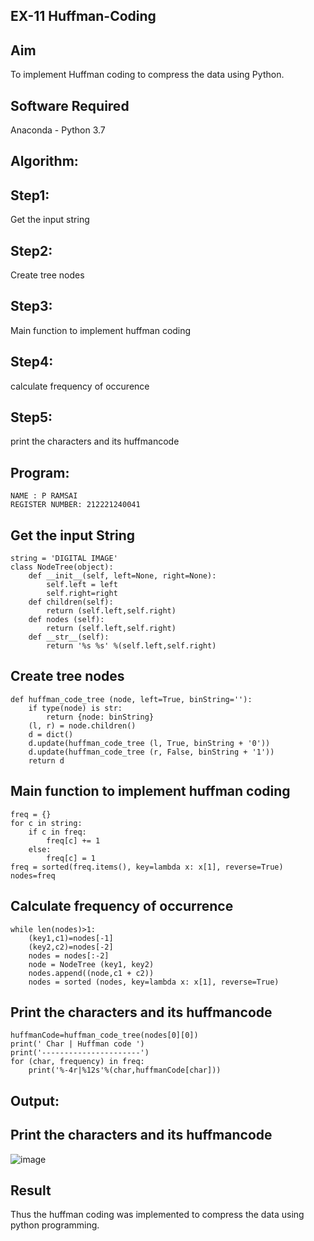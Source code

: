 ## EX-11 Huffman-Coding
## Aim
To implement Huffman coding to compress the data using Python.

## Software Required
Anaconda - Python 3.7
## Algorithm:
## Step1:
Get the input string

## Step2:
Create tree nodes

## Step3:
Main function to implement huffman coding

## Step4:
calculate frequency of occurence

## Step5:
print the characters and its huffmancode

## Program:
```
NAME : P RAMSAI
REGISTER NUMBER: 212221240041
```
## Get the input String
```
string = 'DIGITAL IMAGE'
class NodeTree(object):
    def __init__(self, left=None, right=None): 
        self.left = left
        self.right=right
    def children(self):
        return (self.left,self.right)
    def nodes (self):
        return (self.left,self.right)
    def __str__(self):
        return '%s %s' %(self.left,self.right)
   ```
## Create tree nodes
```
def huffman_code_tree (node, left=True, binString=''):
    if type(node) is str:
        return {node: binString}
    (l, r) = node.children()
    d = dict()
    d.update(huffman_code_tree (l, True, binString + '0'))
    d.update(huffman_code_tree (r, False, binString + '1'))
    return d
```
## Main function to implement huffman coding
```
freq = {}
for c in string:
    if c in freq:
        freq[c] += 1
    else:
        freq[c] = 1
freq = sorted(freq.items(), key=lambda x: x[1], reverse=True)
nodes=freq
```
## Calculate frequency of occurrence
```
while len(nodes)>1:
    (key1,c1)=nodes[-1]
    (key2,c2)=nodes[-2]
    nodes = nodes[:-2]
    node = NodeTree (key1, key2)
    nodes.append((node,c1 + c2))
    nodes = sorted (nodes, key=lambda x: x[1], reverse=True)
```
## Print the characters and its huffmancode
```
huffmanCode=huffman_code_tree(nodes[0][0])
print(' Char | Huffman code ') 
print('----------------------')
for (char, frequency) in freq:
    print('%-4r|%12s'%(char,huffmanCode[char]))
```
## Output:
## Print the characters and its huffmancode


![image](https://github.com/Ramsai1234/HUFFMAN--CODING/assets/94269989/20bc12c4-4a35-4c9e-b7e8-97d0347d2175)


## Result
Thus the huffman coding was implemented to compress the data using python programming.

